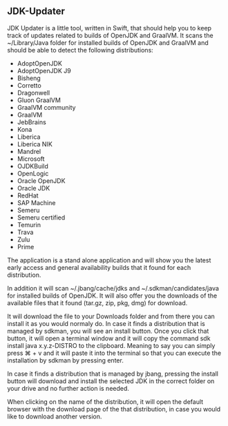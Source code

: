 ## JDK-Updater

JDK Updater is a little tool, written in Swift, that should help you to keep track
of updates related to builds of OpenJDK and GraalVM.
It scans the ~/Library/Java folder for installed builds of OpenJDK and GraalVM and
should be able to detect the following distributions:

- AdoptOpenJDK
- AdoptOpenJDK J9
- Bisheng
- Corretto
- Dragonwell
- Gluon GraalVM
- GraalVM community
- GraalVM
- JebBrains
- Kona
- Liberica
- Liberica NIK
- Mandrel
- Microsoft
- OJDKBuild
- OpenLogic
- Oracle OpenJDK
- Oracle JDK
- RedHat
- SAP Machine
- Semeru
- Semeru certified
- Temurin
- Trava
- Zulu
- Prime

The application is a stand alone application and will show you the latest early access and
general availability builds that it found for each distribution.

In addition it will scan ~/.jbang/cache/jdks and ~/.sdkman/candidates/java for installed builds of OpenJDK.
It will also offer you the downloads of the available files that it found (tar.gz, zip, pkg, dmg) for
download. 

It will download the file to your Downloads folder and from there you can install it as you would normaly do.
In case it finds a distribution that is managed by sdkman, you will see an install button.
Once you click that button, it will open a terminal window and it will copy the command sdk install java x.y.z-DISTRO
to the clipboard. Meaning to say you can simply press ⌘ + v and it will paste it into the terminal so that you can
execute the installation by sdkman by pressing enter.

In case it finds a distribution that is managed by jbang, pressing the install button will download and install the
selected JDK in the correct folder on your drive and no further action is needed.

When clicking on the name of the distribution, it will open the default browser with the download
page of the that distribution, in case you would like to download another version.

